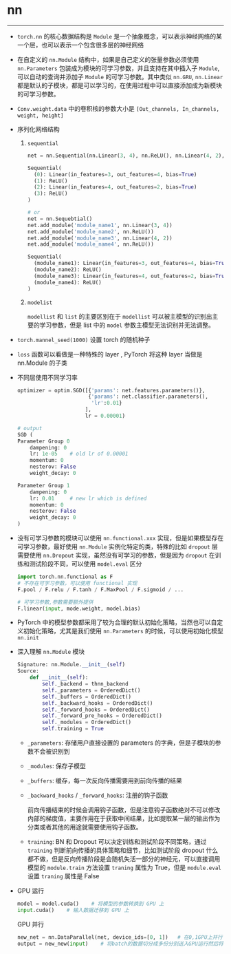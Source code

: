 # nn

---

* `torch.nn` 的核心数据结构是 `Module` 是一个抽象概念，可以表示神经网络的某一个层，也可以表示一个包含很多层的神经网络

* 在自定义的 `nn.Module` 结构中，如果是自己定义的张量参数必须使用 `nn.Parameters` 包装成为模块的可学习参数，并且支持在其中插入子 `Module`, 可以自动的查询并添加子 `Module` 的可学习参数。其中类似 `nn.GRU`, `nn.Linear` 都是默认的子模块，都是可以学习的，在使用过程中可以直接添加成为新模块的可学习参数。

* `Conv.weight.data` 中的卷积核的参数大小是 `[Out_channels, In_channels, weight, height]`

* 序列化网络结构

  1. `sequential`

     ```python
     net = nn.Sequential(nn.Linear(3, 4), nn.ReLU(), nn.Linear(4, 2), nn.ReLU())

     Sequential(
       (0): Linear(in_features=3, out_features=4, bias=True)
       (1): ReLU()
       (2): Linear(in_features=4, out_features=2, bias=True)
       (3): ReLU()
     )

     # or
     net = nn.Sequebtial()
     net.add_module('module_name1', nn.Linear(3, 4))
     net.add_module('module_name2', nn.ReLU())
     net.add_module('module_name3', nn.Linear(4, 2))
     net.add_module('module_name4', nn.ReLU())

     Sequential(
       (module_name1): Linear(in_features=3, out_features=4, bias=True)
       (module_name2): ReLU()
       (module_name3): Linear(in_features=4, out_features=2, bias=True)
       (module_name4): ReLU()
     )
     ```

  2. `modelist`

     `modellist` 和 `list` 的主要区别在于 `modellist` 可以被主模型的识别出主要的学习参数，但是 list 中的 `model` 参数主模型无法识别并无法调整。

* `torch.mannel_seed(1000)` 设置 torch 的随机种子

* `loss` 函数可以看做是一种特殊的 layer , PyTorch 将这种 layer 当做是 nn.Module 的子类

* 不同层使用不同学习率

  ```python
  optimizer = optim.SGD([{'params': net.features.parameters()},
                         {'params': net.classifier.parameters(),
                          'lr':0.01}
                        ], 
                        lr = 0.00001)

  # output
  SGD (
  Parameter Group 0
      dampening: 0
      lr: 1e-05    # old lr of 0.00001
      momentum: 0
      nesterov: False
      weight_decay: 0

  Parameter Group 1
      dampening: 0
      lr: 0.01     # new lr which is defined
      momentum: 0
      nesterov: False
      weight_decay: 0
  )
  ```

* 没有可学习参数的模块可以使用 `nn.functional.xxx` 实现，但是如果模型存在可学习参数，最好使用 `nn.Module` 实例化特定的类，特殊的比如 `dropout` 层需要使用 `nn.Dropout` 实现，虽然没有可学习的参数，但是因为 `dropout` 在训练和测试阶段不同，可以使用 `model.eval` 区分

  ```python
  import torch.nn.functional as F
  # 不存在可学习参数，可以使用 functional 实现
  F.pool / F.relu / F.tanh / F.MaxPool / F.sigmoid / ...

  # 可学习参数,参数需要额外提供
  F.linear(input, mode.weight, model.bias)
  ```

* PyTorch 中的模型参数都采用了较为合理的默认初始化策略，当然也可以自定义初始化策略，尤其是我们使用 `nn.Parameters` 的时候，可以使用初始化模型 `nn.init`

* 深入理解 `nn.Module` 模块

  ```python
  Signature: nn.Module.__init__(self)
  Source:   
      def __init__(self):
          self._backend = thnn_backend
          self._parameters = OrderedDict()
          self._buffers = OrderedDict()
          self._backward_hooks = OrderedDict()
          self._forward_hooks = OrderedDict()
          self._forward_pre_hooks = OrderedDict()
          self._modules = OrderedDict()
          self.training = True
  ```

  * `_parameters`: 存储用户直接设置的 parameters 的字典，但是子模块的参数不会被识别到

  * `_modules`: 保存子模型

  * `_buffers`: 缓存，每一次反向传播需要用到前向传播的结果

  * `_backward_hooks` / `_forward_hooks`: 注册的钩子函数

    前向传播结束的时候会调用钩子函数，但是注意钩子函数绝对不可以修改内部的梯度值，主要作用在于获取中间结果，比如提取某一层的输出作为分类或者其他的用途就需要使用钩子函数。

  * `training`: BN 和 Dropout 可以决定训练和测试阶段不同策略，通过 `training` 判断前向传播的具体策略和细节，比如测试阶段 dropout 什么都不做，但是反向传播阶段是会随机失活一部分的神经元，可以直接调用模型的 `module.train` 方法设置 `traning` 属性为 True，但是 `module.eval` 设置 `traning` 属性是 False

* GPU 运行

  ```python
  model = model.cuda()    # 将模型的参数转换到 GPU 上
  input.cuda()    # 输入数据迁移到 GPU 上
  ```

  GPU 并行

  ```python
  new_net = nn.DataParallel(net, device_ids=[0, 1])   # 在0,1GPU上并行
  output = new_new(input)    # 将batch的数据切分成多份分别送入GPU运行然后将梯度相加
  ```

  ​
